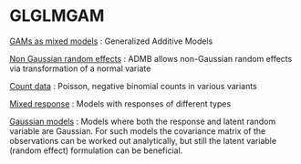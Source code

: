 #  GLGLMGAM

[GAMs as mixed models][1]
:  Generalized Additive Models

[Non Gaussian random effects][2]
:  ADMB allows non-Gaussian random effects via transformation of a normal variate

[Count data][3]
:  Poisson, negative binomial counts in various variants

[Mixed response][4]
:  Models with responses of different types

[Gaussian models][5]
:  Models where both the response and latent random variable are Gaussian. For such models the covariance matrix of the observations can be worked out analytically, but still the latent variable (random effect) formulation can be beneficial.


[1]: ./gams-as-mixed-models/
[2]: ./non-gaussian-random-effects
[3]: ./count-data
[4]: ./mixed-response
[5]: ./gaussian-models
